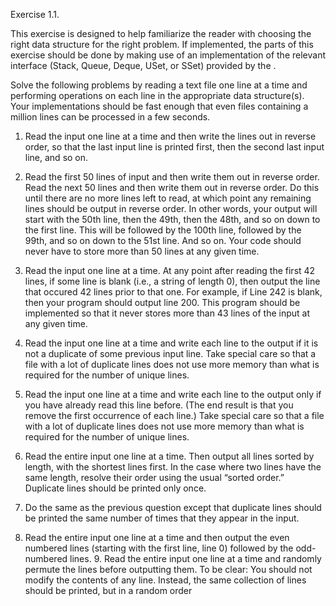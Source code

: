 Exercise 1.1. 

This exercise is designed to help familiarize the reader with choosing the right data structure for the right problem. If implemented, the parts of this exercise should be done by making use of an implementation of the relevant interface (Stack, Queue, Deque, USet, or SSet) provided by the . 

Solve the following problems by reading a text file one line at a time and performing operations on each line in the appropriate data structure(s). Your implementations should be fast enough that even files containing a million lines can be processed in a few seconds.

1. Read the input one line at a time and then write the lines out in reverse order, so that the last input line is printed first, then the second last input line, and so on.

2. Read the first 50 lines of input and then write them out in reverse order. Read the next 50 lines and then write them out in reverse order. Do this until there are no more lines left to read, at which point any remaining lines should be output in reverse order. In other words, your output will start with the 50th line, then the 49th, then the 48th, and so on down to the first line. This will be followed by the 100th line, followed by the 99th, and so on down to the 51st line. And so on. Your code should never have to store more than 50 lines at any given time. 

3. Read the input one line at a time. At any point after reading the first 42 lines, if some line is blank (i.e., a string of length 0), then output the line that occured 42 lines prior to that one. For example, if Line 242 is blank, then your program should output line 200. This program should be implemented so that it never stores more than 43 lines of the input at any given time. 

4. Read the input one line at a time and write each line to the output if it is not a duplicate of some previous input line. Take special care so that a file with a lot of duplicate lines does not use more memory than what is required for the number of unique lines. 

5. Read the input one line at a time and write each line to the output only if you have already read this line before. (The end result is that you remove the first occurrence of each line.) Take special care so that a file with a lot of duplicate lines does not use more memory than what is required for the number of unique lines. 

6. Read the entire input one line at a time. Then output all lines sorted by length, with the shortest lines first. In the case where two lines have the same length, resolve their order using the usual “sorted order.” Duplicate lines should be printed only once. 

7. Do the same as the previous question except that duplicate lines should be printed the same number of times that they appear in the input.

8. Read the entire input one line at a time and then output the even numbered lines (starting with the first line, line 0) followed by the odd-numbered lines. 9. Read the entire input one line at a time and randomly permute the lines before outputting them. To be clear: You should not modify the contents of any line. Instead, the same collection of lines should be printed, but in a random order

